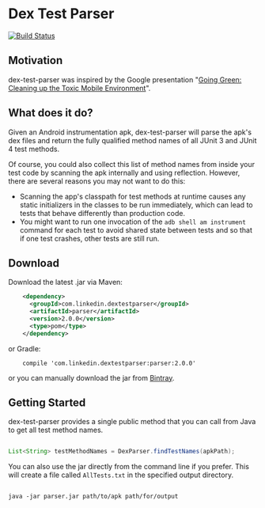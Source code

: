 # Dex Test Parser
[![Build Status](https://travis-ci.org/linkedin/dex-test-parser.svg?branch=master)](https://travis-ci.org/linkedin/dex-test-parser)

## Motivation

dex-test-parser was inspired by the Google presentation "[Going Green: Cleaning up the Toxic Mobile Environment](https://www.youtube.com/watch?v=aHcmsK9jfGU)".

## What does it do?

Given an Android instrumentation apk, dex-test-parser will parse the apk's dex files and return the fully qualified method names of all JUnit 3 and JUnit 4 test methods.

Of course, you could also collect this list of method names from inside your test code by scanning the apk internally and using reflection. However, there are several reasons you may not want to do this:
 
 * Scanning the app's classpath for test methods at runtime causes any static initializers in the classes to be run immediately, which can lead to tests that behave differently than production code.
 * You might want to run one invocation of the `adb shell am instrument` command for each test to avoid shared state between tests and so that if one test crashes, other tests are still run.

## Download

Download the latest .jar via Maven:
```xml
    <dependency>
      <groupId>com.linkedin.dextestparser</groupId>
      <artifactId>parser</artifactId>
      <version>2.0.0</version>
      <type>pom</type>
    </dependency>
```

or Gradle:
```
    compile 'com.linkedin.dextestparser:parser:2.0.0'
```

or you can manually download the jar from [Bintray](https://bintray.com/linkedin/maven/parser).

## Getting Started

dex-test-parser provides a single public method that you can call from Java to get all test method names.
```java

List<String> testMethodNames = DexParser.findTestNames(apkPath);

```

You can also use the jar directly from the command line if you prefer. This will create a file called `AllTests.txt` in the specified output directory.

```

java -jar parser.jar path/to/apk path/for/output

```
